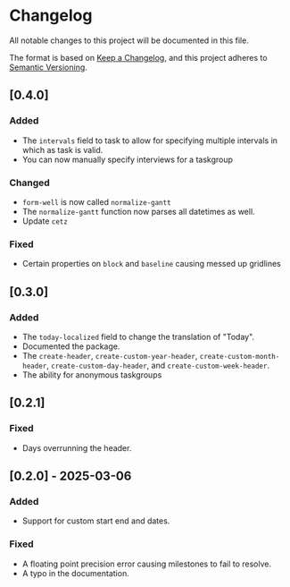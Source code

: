 # Changelog

All notable changes to this project will be documented in this file.

The format is based on [Keep a Changelog](https://keepachangelog.com/en/1.1.0/),
and this project adheres to [Semantic Versioning](https://semver.org/spec/v2.0.0.html).

## [0.4.0]

### Added

- The `intervals` field to task to allow for specifying multiple intervals in
  which as task is valid.
- You can now manually specify interviews for a taskgroup

### Changed

- `form-well` is now called `normalize-gantt`
- The `normalize-gantt` function now parses all datetimes as well.
- Update `cetz`

### Fixed

- Certain properties on `block` and `baseline` causing messed up gridlines

## [0.3.0]

### Added

- The `today-localized` field to change the translation of "Today".
- Documented the package.
- The `create-header`, `create-custom-year-header`, `create-custom-month-header`,
  `create-custom-day-header`, and `create-custom-week-header`.
- The ability for anonymous taskgroups

## [0.2.1]

### Fixed

- Days overrunning the header.

## [0.2.0] - 2025-03-06

### Added

- Support for custom start end and dates.

### Fixed

- A floating point precision error causing milestones to fail to resolve.
- A typo in the documentation.
